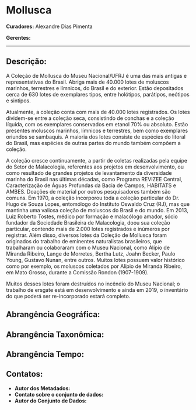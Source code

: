 # Mollusca

**Curadores:** Alexandre Dias Pimenta

**Gerentes:**

---

## Descrição:

A Coleção de Mollusca do Museu Nacional/UFRJ é uma das mais antigas e representativas do Brasil. Abriga mais de 40.000 lotes de moluscos marinhos, terrestres e límnicos, do Brasil e do exterior. Estão depositados cerca de 630 lotes de exemplares tipos, entre holótipos, parátipos, neótipos e sintipos.

Atualmente, a coleção conta com mais de 40.000 lotes registrados. Os lotes dividem-se entre a coleção seca, consistindo de conchas e a coleção líquida, com os exemplares conservados em etanol 70% ou absoluto. Estão presentes moluscos marinhos, límnicos e terrestres, bem como exemplares oriundos se sambaquis. A maioria dos lotes consiste de espécies do litoral do Brasil, mas espécies de outras partes do mundo também compõem a coleção.

A coleção cresce continuamente, a partir de coletas realizadas pela equipe do Setor de Malacologia, referentes aos projetos em desenvolvimento, ou como resultado de grandes projetos de levantamento da diversidade marinha do Brasil nas últimas décadas, como Programa REVIZEE Central, Caracterização de Águas Profundas da Bacia de Campos, HABITATS e AMBES. Doações de material por outros pesquisadores também são comuns. Em 1970, a coleção incorporou toda a coleção particular do Dr. Hugo de Souza Lopes, entomólogo do Instituto Oswaldo Cruz (RJ), mas que mantinha uma valiosa coleção de moluscos do Brasil e do mundo. Em 2013, Luiz Roberto Tostes, médico por formação e malacólogo amador, sócio fundador da Sociedade Brasileira de Malacologia, doou sua coleção particular, contendo mais de 2.000 lotes registrados e inúmeros por registrar. Além disso, diversos lotes da Coleção de Mollusca foram originados do trabalho de eminentes naturalistas brasileiros, que trabalharam ou colaboraram com o Museu Nacional, como Alípio de Miranda Ribeiro, Lange de Morretes, Bertha Lutz, Joahn Becker, Paulo Young, Gustavo Nunan, entre outros. Muitos lotes possuem valor histórico como por exemplo, os moluscos coletados por Alípio de Miranda Ribeiro, em Mato Grosso, durante a Comissão Rondon (1907-1909).

Muitos desses lotes foram destruídos no incêndio do Museu Nacional; o trabalho de ersgate está em desenvolvimento e ainda em 2019, o inventário do que poderá ser re-incorporado estará completo.

## Abrangência Geográfica:

## Abrangência Taxonômica:

## Abrangência Tempo:

## Contatos:

* **Autor dos Metadados:**
* **Contato sobre o conjunto de dados:**
* **Autor do Conjunto de Dados:**
